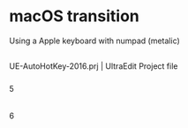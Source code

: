 # macOS transition
Using a Apple keyboard with numpad (metalic)

## 

### 

####
UE-AutoHotKey-2016.prj | UltraEdit Project file

#####
5

######
6